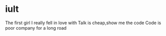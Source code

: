 # iult
The first girl I really fell in love with
Talk is cheap,show me the code
Code is poor company for a long road
